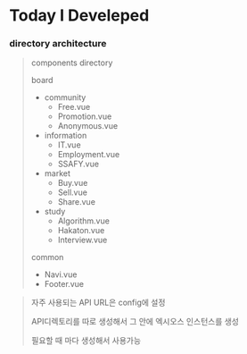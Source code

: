 # Today I Develeped



### directory architecture

> components directory
>
> board
>
>  - community
>    	- Free.vue
>    	- Promotion.vue
>    	- Anonymous.vue
>  - information
>    	- IT.vue
>    	- Employment.vue
>    	- SSAFY.vue
>  - market
>    	- Buy.vue
>    	- Sell.vue
>    	- Share.vue
>  - study
>    	- Algorithm.vue
>    	- Hakaton.vue
>    	- Interview.vue
>
> common
>
> 	- Navi.vue
> 	- Footer.vue



> 자주 사용되는 API URL은 config에 설정
>
> API디렉토리를 따로 생성해서 그 안에 엑시오스 인스턴스를 생성
>
> 필요할 때 마다 생성해서 사용가능